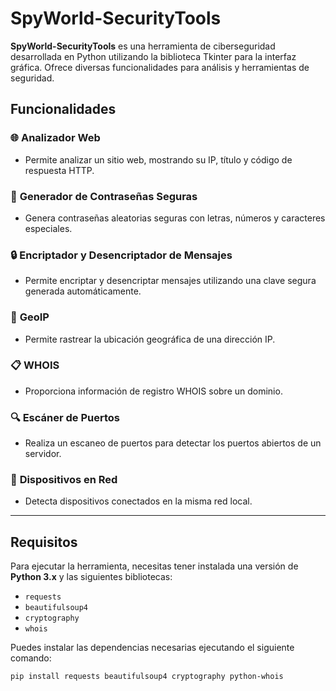 # SpyWorld-SecurityTools

**SpyWorld-SecurityTools** es una herramienta de ciberseguridad desarrollada en Python utilizando la biblioteca Tkinter para la interfaz gráfica. Ofrece diversas funcionalidades para análisis y herramientas de seguridad.

## Funcionalidades

### 🌐 **Analizador Web**
- Permite analizar un sitio web, mostrando su IP, título y código de respuesta HTTP.
  
### 🔐 **Generador de Contraseñas Seguras**
- Genera contraseñas aleatorias seguras con letras, números y caracteres especiales.

### 🔒 **Encriptador y Desencriptador de Mensajes**
- Permite encriptar y desencriptar mensajes utilizando una clave segura generada automáticamente.

### 📍 **GeoIP**
- Permite rastrear la ubicación geográfica de una dirección IP.

### 📋 **WHOIS**
- Proporciona información de registro WHOIS sobre un dominio.

### 🔍 **Escáner de Puertos**
- Realiza un escaneo de puertos para detectar los puertos abiertos de un servidor.

### 📶 **Dispositivos en Red**
- Detecta dispositivos conectados en la misma red local.

---

## Requisitos

Para ejecutar la herramienta, necesitas tener instalada una versión de **Python 3.x** y las siguientes bibliotecas:

- `requests`
- `beautifulsoup4`
- `cryptography`
- `whois`

Puedes instalar las dependencias necesarias ejecutando el siguiente comando:

```bash
pip install requests beautifulsoup4 cryptography python-whois
